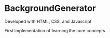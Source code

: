 # BackgroundGenerator


Developed with HTML, CSS, and Javascript

First implementation of learning the core concepts
